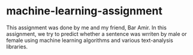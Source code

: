 # machine-learning-assignment
This assignment was done by me and my friend, Bar Amir.
In this assignment, we try to predict whether a sentence was wrriten by male or female using machine learning algorithms and various text-analysis libraries.
